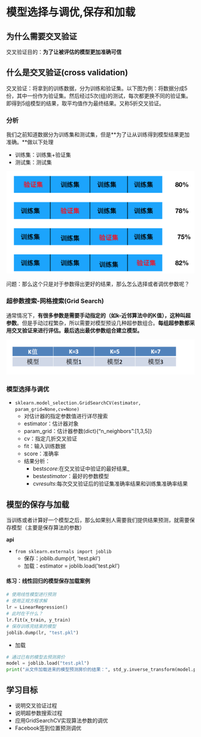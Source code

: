 # 模型选择与调优,保存和加载

## 为什么需要交叉验证

交叉验证目的：**为了让被评估的模型更加准确可信**

## 什么是交叉验证(cross validation)

交叉验证：将拿到的训练数据，分为训练和验证集。以下图为例：将数据分成5份，其中一份作为验证集。然后经过5次(组)的测试，每次都更换不同的验证集。即得到5组模型的结果，取平均值作为最终结果。又称5折交叉验证。

### 分析

我们之前知道数据分为训练集和测试集，但是**为了让从训练得到模型结果更加准确。**做以下处理

- 训练集：训练集+验证集
- 测试集：测试集

![交叉验证过程](./images/交叉验证过程.png)

问题：那么这个只是对于参数得出更好的结果，那么怎么选择或者调优参数呢？

### 超参数搜索-网格搜索(Grid Search)

通常情况下，**有很多参数是需要手动指定的（如k-近邻算法中的K值），这种叫超参数**。但是手动过程繁杂，所以需要对模型预设几种超参数组合。**每组超参数都采用交叉验证来进行评估。最后选出最优参数组合建立模型。**

![超参数](./images/超参数.png)

### 模型选择与调优

- `sklearn.model_selection.GridSearchCV(estimator, param_grid=None,cv=None)`
  - 对估计器的指定参数值进行详尽搜索
  - estimator：估计器对象
  - param_grid：估计器参数(dict){“n_neighbors”:[1,3,5]}
  - cv：指定几折交叉验证
  - fit：输入训练数据
  - score：准确率
  - 结果分析：
    - best*score*:在交叉验证中验证的最好结果_
    - best*estimator*：最好的参数模型
    - cv*results*:每次交叉验证后的验证集准确率结果和训练集准确率结果

## 模型的保存与加载

当训练或者计算好一个模型之后，那么如果别人需要我们提供结果预测，就需要保存模型（主要是保存算法的参数）

**api**

- `from sklearn.externals import joblib`
  - 保存：joblib.dump(rf, 'test.pkl')
  - 加载：estimator = joblib.load('test.pkl')

#### 练习：线性回归的模型保存加载案例
```python
# 使用线性模型进行预测
# 使用正规方程求解
lr = LinearRegression()
# 此时在干什么？
lr.fit(x_train, y_train)
# 保存训练完结束的模型
joblib.dump(lr, "test.pkl")
```

- 加载

```python
# 通过已有的模型去预测房价
model = joblib.load("test.pkl")
print("从文件加载进来的模型预测房价的结果：", std_y.inverse_transform(model.predict(x_test)))
```

## 学习目标

- 说明交叉验证过程
- 说明超参数搜索过程
- 应用GridSearchCV实现算法参数的调优
- Facebook签到位置预测调优